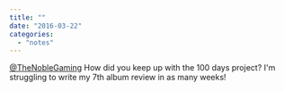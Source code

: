 ```yaml
---
title: ""
date: "2016-03-22"
categories: 
  - "notes"
---
```


[@TheNobleGaming](https://twitter.com/TheNobleGaming) How did you keep up with the 100 days project? I'm struggling to write my 7th album review in as many weeks!
